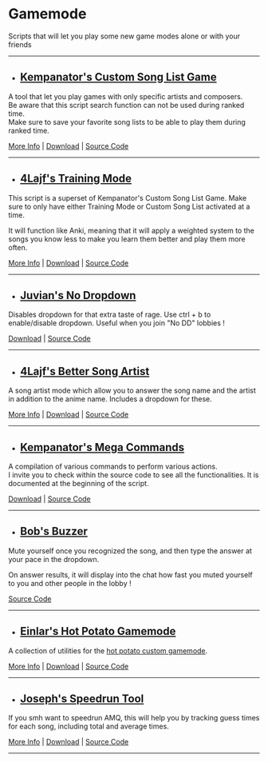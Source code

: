 # **Gamemode**

Scripts that will let you play some new game modes alone or with your friends

---

- ## <ins>Kempanator's Custom Song List Game</ins>

A tool that let you play games with only specific artists and composers.  
Be aware that this script search function can not be used during ranked time.  
Make sure to save your favorite song lists to be able to play them during ranked time.

[More Info](https://github.com/kempanator/amq-scripts#amq-custom-song-list-game) |
[Download](https://github.com/kempanator/amq-scripts/raw/main/amqCustomSongListGame.user.js) |
[Source Code](https://github.com/kempanator/amq-scripts/blob/main/amqCustomSongListGame.user.js)

---

- ## <ins>4Lajf's Training Mode</ins>

This script is a superset of Kempanator's Custom Song List Game. Make sure to only have either Training Mode or Custom Song List activated at a time.

It will function like Anki, meaning that it will apply a weighted system to the songs you know less to make you learn them better and play them more often.

[More Info](https://github.com/4Lajf/amq-scripts#amqtrainingmodeuserjs-wip) |
[Download](https://github.com/4Lajf/amq-scripts/raw/main/amqTrainingMode.user.js) |
[Source Code](https://github.com/4Lajf/amq-scripts/blob/main/amqTrainingMode.user.js)


---

- ## <ins>Juvian's No Dropdown</ins>

Disables dropdown for that extra taste of rage. Use ctrl + b to enable/disable dropdown. Useful when you join "No DD" lobbies !

[Download](https://github.com/amq-script-project/AMQ-Scripts/raw/master/gameplay/amqNoDropdown.user.js) |
[Source Code](https://github.com/amq-script-project/AMQ-Scripts/blob/master/gameplay/amqNoDropdown.user.js)

---

- ## <ins>4Lajf's Better Song Artist</ins>

A song artist mode which allow you to answer the song name and the artist in addition to the anime name. Includes a dropdown for these.

[More Info](https://github.com/4Lajf/amq-scripts#amqbettersongartistuserjs) |
[Download](https://github.com/4Lajf/amq-scripts/raw/main/amqBetterSongArtist.user.js) |
[Source Code](https://github.com/4Lajf/amq-scripts/blob/main/amqBetterSongArtist.user.js)

---

- ## <ins>Kempanator's Mega Commands</ins>

A compilation of various commands to perform various actions.  
I invite you to check within the source code to see all the functionalities. It is documented at the beginning of the script.

[Download](https://github.com/nyamu-amq/amq_scripts/raw/master/amqChatCommands.user.js) |
[Source Code](https://github.com/kempanator/amq-scripts/blob/main/amqMegaCommands.user.js)

---

- ## <ins>Bob's Buzzer</ins>

Mute yourself once you recognized the song, and then type the answer at your pace in the dropdown.

On answer results, it will display into the chat how fast you muted yourself to you and other people in the lobby !

[Source Code](https://files.catbox.moe/lipeqk.js)

---

- ## <ins>Einlar's Hot Potato Gamemode</ins>

A collection of utilities for the [hot potato custom gamemode](https://pastebin.com/qdr4g6Jp).

[More Info](https://github.com/Einlar/AMQScripts/tree/main?tab=readme-ov-file#hot-potato-gamemode---install) |
[Download](https://github.com/Einlar/AMQScripts/blob/main/hotPotato.user.js) |
[Source Code](https://github.com/Einlar/AMQScripts/blob/main/hotPotato.user.js)

---

- ## <ins>Joseph's Speedrun Tool</ins>

If you smh want to speedrun AMQ, this will help you by tracking guess times for each song, including total and average times.

[More Info](https://github.com/joske2865/AMQ-Scripts#speedrun-amqspeedrunuserjs) |
[Download](https://github.com/joske2865/AMQ-Scripts/raw/master/amqSpeedrun.user.js) |
[Source Code](https://github.com/joske2865/AMQ-Scripts/blob/master/amqSpeedrun.user.js)

---

